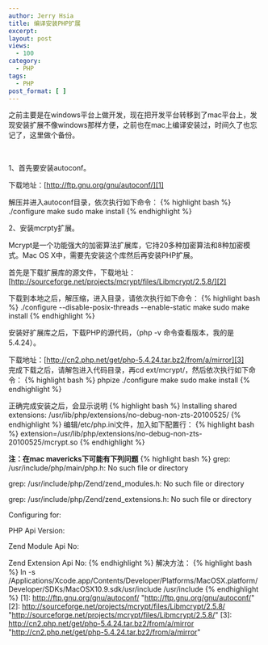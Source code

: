 ```yaml
---
author: Jerry Hsia
title: 编译安装PHP扩展
excerpt:
layout: post
views:
  - 100
category:
  - PHP
tags:
  - PHP
post_format: [ ]
---
```

之前主要是在windows平台上做开发，现在把开发平台转移到了mac平台上，发现安装扩展不像windows那样方便，之前也在mac上编译安装过，时间久了也忘记了，这里做个备份。

 

1、首先要安装autoconf。

下载地址：[http://ftp.gnu.org/gnu/autoconf/][1]

解压并进入autoconf目录，依次执行如下命令：
{% highlight bash %}
./configure
make
sudo make install
{% endhighlight %}

2、安装mcrpty扩展。

Mcrypt是一个功能强大的加密算法扩展库，它持20多种加密算法和8种加密模式。Mac OS X中，需要先安装这个库然后再安装PHP扩展。

首先是下载扩展库的源文件，下载地址：[http://sourceforge.net/projects/mcrypt/files/Libmcrypt/2.5.8/][2]

下载到本地之后，解压缩，进入目录，请依次执行如下命令：
{% highlight bash %}
./configure --disable-posix-threads --enable-static
make
sudo make install
{% endhighlight %}

安装好扩展库之后，下载PHP的源代码，（php -v 命令查看版本，我的是5.4.24）。

下载地址：[http://cn2.php.net/get/php-5.4.24.tar.bz2/from/a/mirror][3]  
完成下载之后，请解包进入代码目录，再cd ext/mcrypt/，然后依次执行如下命令：
{% highlight bash %}
phpize
./configure
make
sudo make install
{% endhighlight %}

正确完成安装之后，会显示说明
{% highlight bash %}
Installing shared extensions:     /usr/lib/php/extensions/no-debug-non-zts-20100525/
{% endhighlight %}
编辑/etc/php.ini文件，加入如下配置行：
{% highlight bash %}
extension=/usr/lib/php/extensions/no-debug-non-zts-20100525/mcrypt.so
{% endhighlight %}
 

**注：在mac mavericks下可能有下列问题**
{% highlight bash %}
grep: /usr/include/php/main/php.h: No such file or directory

grep: /usr/include/php/Zend/zend_modules.h: No such file or directory

grep: /usr/include/php/Zend/zend_extensions.h: No such file or directory

Configuring for:

PHP Api Version:

Zend Module Api No:

Zend Extension Api No:
{% endhighlight %}
解决方法：
{% highlight bash %}
ln -s /Applications/Xcode.app/Contents/Developer/Platforms/MacOSX.platform/Developer/SDKs/MacOSX10.9.sdk/usr/include /usr/include
{% endhighlight %}
 [1]: http://ftp.gnu.org/gnu/autoconf/ "http://ftp.gnu.org/gnu/autoconf/"
 [2]: http://sourceforge.net/projects/mcrypt/files/Libmcrypt/2.5.8/ "http://sourceforge.net/projects/mcrypt/files/Libmcrypt/2.5.8/"
 [3]: http://cn2.php.net/get/php-5.4.24.tar.bz2/from/a/mirror "http://cn2.php.net/get/php-5.4.24.tar.bz2/from/a/mirror"
